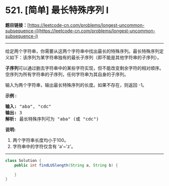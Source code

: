 # 521. [简单] 最长特殊序列 Ⅰ

**题目链接：**[https://leetcode-cn.com/problems/longest-uncommon-subsequence-i](https://leetcode-cn.com/problems/longest-uncommon-subsequence-i)

---

<div class="content__1Y2H">
 <div class="notranslate">
  <p>给定两个字符串，你需要从这两个字符串中找出最长的特殊序列。最长特殊序列定义如下：该序列为某字符串独有的最长子序列（即不能是其他字符串的子序列）。</p> 
  <p><strong>子序列</strong>可以通过删去字符串中的某些字符实现，但不能改变剩余字符的相对顺序。空序列为所有字符串的子序列，任何字符串为其自身的子序列。</p> 
  <p>输入为两个字符串，输出最长特殊序列的长度。如果不存在，则返回 -1。</p> 
  <p><strong>示例 :</strong></p> 
  <pre class="language-text"><strong>输入:</strong> "aba", "cdc"
<strong>输出:</strong> 3
<strong>解析:</strong> 最长特殊序列可为 "aba" (或 "cdc")
</pre> 
  <p><strong>说明:</strong></p> 
  <ol> 
   <li>两个字符串长度均小于100。</li> 
   <li>字符串中的字符仅含有&nbsp;'a'~'z'。</li> 
  </ol> 
 </div>
</div>

---

```java
class Solution {
    public int findLUSlength(String a, String b) {
        
    }
}
```
